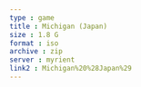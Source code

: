 ```yaml
---
type : game
title : Michigan (Japan)
size : 1.8 G
format : iso
archive : zip
server : myrient
link2 : Michigan%20%28Japan%29
---
```


